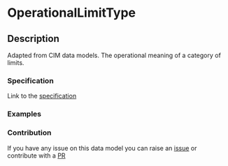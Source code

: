 # OperationalLimitType

## Description 

Adapted from CIM data models. The operational meaning of a category of limits.
### Specification

Link to the [specification](https://smart-data-models.github.io/dataModel.EnergyCIM/OperationalLimitType/doc/spec.md)
### Examples
### Contribution

 If you have any issue on this data model you can raise an [issue](https://github.com/smart-data-models/dataModel.EnergyCIM/issues)  or contribute with a [PR](https://github.com/smart-data-models/dataModel.EnergyCIM/pulls)